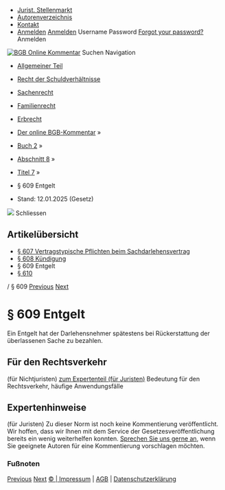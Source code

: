   * [Jurist. Stellenmarkt](https://bgb.kommentar.de/Buch-2/Abschnitt-8/Titel-7/</job-board> "Jurist. Stellenmarkt")
  * [Autorenverzeichnis](https://bgb.kommentar.de/Buch-2/Abschnitt-8/Titel-7/</Autorenverzeichnis> "Autorenverzeichnis")
  * [Kontakt](https://bgb.kommentar.de/Buch-2/Abschnitt-8/Titel-7/</Kontakt>)
  * [Anmelden](https://bgb.kommentar.de/Buch-2/Abschnitt-8/Titel-7/<#login> "show login form") [Anmelden](https://bgb.kommentar.de/Buch-2/Abschnitt-8/Titel-7/<#> "hide login form") Username Password
[Forgot your password?](https://bgb.kommentar.de/Buch-2/Abschnitt-8/Titel-7/</user/forgotpassword>) Anmelden 


[![BGB Online Kommentar](https://bgb.kommentar.de/extension/bgb/design/bgb/images/logo.png)](https://bgb.kommentar.de/Buch-2/Abschnitt-8/Titel-7/</> "BGB Online Kommentar")
Suchen
Navigation
  * [Allgemeiner Teil](https://bgb.kommentar.de/Buch-2/Abschnitt-8/Titel-7/</Buch-1>)
  * [Recht der Schuldverhältnisse](https://bgb.kommentar.de/Buch-2/Abschnitt-8/Titel-7/</Buch-2>)
  * [Sachenrecht](https://bgb.kommentar.de/Buch-2/Abschnitt-8/Titel-7/</Buch-3>)
  * [Familienrecht](https://bgb.kommentar.de/Buch-2/Abschnitt-8/Titel-7/</Buch-4>)
  * [Erbrecht](https://bgb.kommentar.de/Buch-2/Abschnitt-8/Titel-7/</Buch-5>)


  * [Der online BGB-Kommentar](https://bgb.kommentar.de/Buch-2/Abschnitt-8/Titel-7/</>) »
  * [Buch 2](https://bgb.kommentar.de/Buch-2/Abschnitt-8/Titel-7/</Buch-2>) »
  * [Abschnitt 8](https://bgb.kommentar.de/Buch-2/Abschnitt-8/Titel-7/</Buch-2/Abschnitt-8>) »
  * [Titel 7](https://bgb.kommentar.de/Buch-2/Abschnitt-8/Titel-7/</Buch-2/Abschnitt-8/Titel-7>) »
  * § 609 Entgelt 
  * Stand: 12.01.2025 (Gesetz) 


![](https://vg01.met.vgwort.de/na/1c9909529ead4f509072c06d9081a7d5)
Schliessen 
## Artikelübersicht
  * [ § 607 Vertragstypische Pflichten beim Sachdarlehensvertrag ](https://bgb.kommentar.de/Buch-2/Abschnitt-8/Titel-7/</Buch-2/Abschnitt-8/Titel-7/Vertragstypische-Pflichten-beim-Sachdarlehensvertrag>)
  * [ § 608 Kündigung ](https://bgb.kommentar.de/Buch-2/Abschnitt-8/Titel-7/</Buch-2/Abschnitt-8/Titel-7/Kuendigung>)
  * § 609 Entgelt 
  * [ § 610 ](https://bgb.kommentar.de/Buch-2/Abschnitt-8/Titel-7/</Buch-2/Abschnitt-8/Titel-7/node_941>)


/ § 609 
[Previous](https://bgb.kommentar.de/Buch-2/Abschnitt-8/Titel-7/</Buch-2/Abschnitt-8/Titel-7/Kuendigung> "§ 608 Kündigung") [Next](https://bgb.kommentar.de/Buch-2/Abschnitt-8/Titel-7/</Buch-2/Abschnitt-8/Titel-7/node_941> "§ 610 ")
# § 609 Entgelt
Ein Entgelt hat der Darlehensnehmer spätestens bei Rückerstattung der überlassenen Sache zu bezahlen.
## Für den Rechtsverkehr 
(für Nichtjuristen)
[zum Expertenteil (für Juristen)](https://bgb.kommentar.de/Buch-2/Abschnitt-8/Titel-7/<#expertenhinweise>)
Bedeutung für den Rechtsverkehr, häufige Anwendungsfälle
## Expertenhinweise
(für Juristen)
Zu dieser Norm ist noch keine Kommentierung veröffentlicht. Wir hoffen, dass wir Ihnen mit dem Service der Gesetzesveröffentlichung bereits ein wenig weiterhelfen konnten. [Sprechen Sie uns gerne an](https://bgb.kommentar.de/Buch-2/Abschnitt-8/Titel-7/</Kontakt>), wenn Sie geeignete Autoren für eine Kommentierung vorschlagen möchten. 
### Fußnoten
[Previous](https://bgb.kommentar.de/Buch-2/Abschnitt-8/Titel-7/</Buch-2/Abschnitt-8/Titel-7/Kuendigung> "§ 608 Kündigung") [Next](https://bgb.kommentar.de/Buch-2/Abschnitt-8/Titel-7/</Buch-2/Abschnitt-8/Titel-7/node_941> "§ 610 ")
[© | Impressum](https://bgb.kommentar.de/Buch-2/Abschnitt-8/Titel-7/</Kontakt>) | [AGB](https://bgb.kommentar.de/Buch-2/Abschnitt-8/Titel-7/</AGB>) | [Datenschutzerklärung](https://bgb.kommentar.de/Buch-2/Abschnitt-8/Titel-7/</Datenschutzerklaerung-fuer-Leser>)
